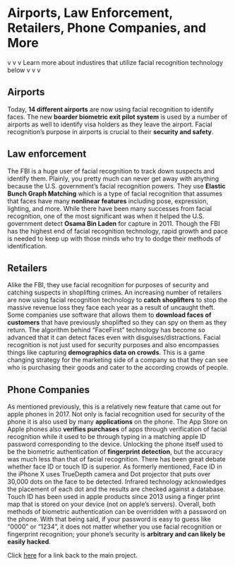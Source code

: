 # Airports, Law Enforcement, Retailers, Phone Companies, and More

v v v Learn more about industires that utilize facial recognition technology below v v v 

## Airports

Today, **14 different airports** are now using facial recognition to identify faces. The new **boarder biometric exit pilot system** is used by a number of airports as well to identify visa holders as they leave the airport. Facial recognition’s purpose in airports is crucial to their **security and safety**.


## Law enforcement

The FBI is a huge user of facial recognition to track down suspects and identify them. Plainly, you pretty much can never get away with anything because the U.S. government’s facial recognition powers. They use **Elastic Bunch Graph Matching** which is a type of facial recognition that assumes that faces have many **nonlinear features** including pose, expression, lighting, and more. While there have been many successes from facial recognition, one of the most significant was when it helped the U.S. government detect **Osama Bin Laden** for capture in 2011. Though the FBI has the highest end of facial recognition technology, rapid growth and pace is needed to keep up with those minds who try to dodge their methods of identification.


## Retailers

Alike the FBI, they use facial recognition for purposes of security and catching suspects in shoplifting crimes. An increasing number of retailers are now using facial recognition technology to **catch shoplifters** to stop the massive revenue loss they face each year as a result of uncaught theft. Some companies use software that allows them to **download faces of customers** that have previously shoplifted so they can spy on them as they return. The algorithm behind “FaceFirst” technology has become so advanced that it can detect faces even with disguises/distractions. Facial recognition is not just used for security purposes and also encompasses things like capturing **demographics data on crowds**. This is a game changing strategy for the marketing side of a company so that they can see who is purchasing their goods and cater to the according crowds of people. 


## Phone Companies

As mentioned previously, this is a relatively new feature that came out for apple phones in 2017. Not only is facial recognition used for security of the phone it is also used by many **applications** on the phone. The App Store on Apple phones also **verifies purchases** of apps through verification of facial recognition while it used to be through typing in a matching apple ID password corresponding to the device. Unlocking the phone itself used to be the biometric authentication of **fingerprint detection**, but the accuracy was much less than that of facial recognition. There has been great debate whether face ID or touch ID is superior. As formerly mentioned, Face ID in the iPhone X uses TrueDepth camera and Dot projector that puts over 30,000 dots on the face to be detected. Infrared technology acknowledges the placement of each dot and the results are checked against a database. Touch ID has been used in apple products since 2013 using a finger print map that is stored on your device (not on apple’s servers). Overall, both methods of biometric authentication can be overridden with a password on the phone. With that being said, if your password is easy to guess like “0000” or “1234”, it does not matter whether you use facial recognition or fingerprint recognition; your phone’s security is **arbitrary and can likely be easily hacked**.

Click [here](https://github.com/ErikaEckfeld/2600-Final) for a link back to the main project.
